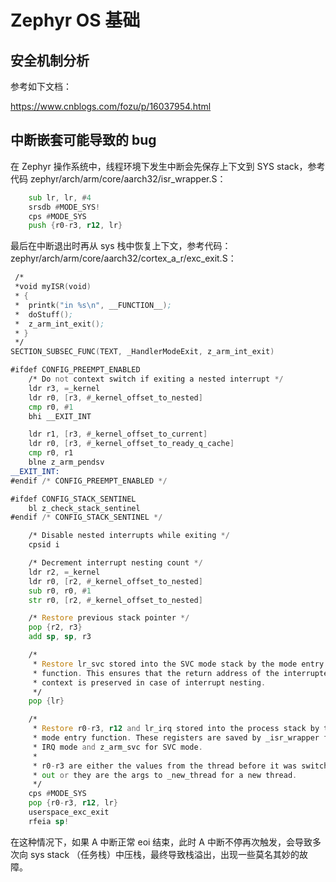 # Zephyr OS 基础

## 安全机制分析

参考如下文档：

https://www.cnblogs.com/fozu/p/16037954.html

## 中断嵌套可能导致的 bug

在 Zephyr 操作系统中，线程环境下发生中断会先保存上下文到 SYS stack，参考代码 zephyr/arch/arm/core/aarch32/isr_wrapper.S：

```asm
    sub lr, lr, #4
    srsdb #MODE_SYS!
    cps #MODE_SYS
    push {r0-r3, r12, lr}
```

最后在中断退出时再从 sys 栈中恢复上下文，参考代码：zephyr/arch/arm/core/aarch32/cortex_a_r/exc_exit.S：

```asm
 /*
 *void myISR(void)
 * {
 *  printk("in %s\n", __FUNCTION__);
 *  doStuff();
 *  z_arm_int_exit();
 * }
 */
SECTION_SUBSEC_FUNC(TEXT, _HandlerModeExit, z_arm_int_exit)

#ifdef CONFIG_PREEMPT_ENABLED
    /* Do not context switch if exiting a nested interrupt */
    ldr r3, =_kernel
    ldr r0, [r3, #_kernel_offset_to_nested]
    cmp r0, #1
    bhi __EXIT_INT

    ldr r1, [r3, #_kernel_offset_to_current]
    ldr r0, [r3, #_kernel_offset_to_ready_q_cache]
    cmp r0, r1
    blne z_arm_pendsv
__EXIT_INT:
#endif /* CONFIG_PREEMPT_ENABLED */

#ifdef CONFIG_STACK_SENTINEL
    bl z_check_stack_sentinel
#endif /* CONFIG_STACK_SENTINEL */

    /* Disable nested interrupts while exiting */
    cpsid i

    /* Decrement interrupt nesting count */
    ldr r2, =_kernel
    ldr r0, [r2, #_kernel_offset_to_nested]
    sub r0, r0, #1
    str r0, [r2, #_kernel_offset_to_nested]

    /* Restore previous stack pointer */
    pop {r2, r3}
    add sp, sp, r3

    /*
     * Restore lr_svc stored into the SVC mode stack by the mode entry
     * function. This ensures that the return address of the interrupted
     * context is preserved in case of interrupt nesting.
     */
    pop {lr}

    /*
     * Restore r0-r3, r12 and lr_irq stored into the process stack by the
     * mode entry function. These registers are saved by _isr_wrapper for
     * IRQ mode and z_arm_svc for SVC mode.
     *
     * r0-r3 are either the values from the thread before it was switched
     * out or they are the args to _new_thread for a new thread.
     */
    cps #MODE_SYS
    pop {r0-r3, r12, lr}
    userspace_exc_exit
    rfeia sp!

```

在这种情况下，如果 A 中断正常 eoi 结束，此时 A 中断不停再次触发，会导致多次向 sys stack （任务栈）中压栈，最终导致栈溢出，出现一些莫名其妙的故障。